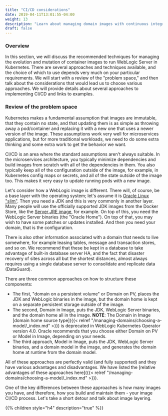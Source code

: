 ```yaml
---
title: "CI/CD considerations"
date: 2019-04-11T13:01:55-04:00
weight: 13
description: "Learn about managing domain images with continuous integration and continuous delivery (CI/CD)."
draft: false
---
```


### Overview

In this section, we will discuss the recommended techniques for managing the evolution
and mutation of container images to run WebLogic Server in Kubernetes.  There are several
approaches and techniques available, and the choice of which to use depends very
much on your particular requirements.  We will start with a review of the "problem
space," and then talk about the considerations that would lead us to choose various
approaches.  We will provide details about several approaches to implementing
CI/CD and links to examples.

### Review of the problem space

Kubernetes makes a fundamental assumption that images are immutable,
that they contain no state, and that updating them is as simple as throwing
away a pod/container and replacing it with a new one that uses a newer version
of the image.  These assumptions work very well for microservices
applications, but for more traditional workloads, we need to do some extra
thinking and some extra work to get the behavior we want.

CI/CD is an area where the standard assumptions aren't always suitable.  In the
microservices architecture, you typically minimize dependencies and build
images from scratch with all of the dependencies in them.  You also typically
keep all of the configuration outside of the image, for example, in Kubernetes config
maps or secrets, and all of the state outside of the image too.  This makes
it very easy to update running pods with a new image.

Let's consider how a WebLogic image is different.  There will, of course, be a
base layer with the operating system; let's assume it is
[Oracle Linux "slim"](https://hub.docker.com/_/oraclelinux/).  Then you need
a JDK and this is very commonly in another layer.  Many people will use
the officially supported JDK images from the Docker Store, like the
[Server JRE image](https://hub.docker.com/_/oracle-serverjre-8), for example.  On
top of this, you need the WebLogic Server binaries (the "Oracle Home").  On top
of that, you may wish to have some patches or updates installed.  And then
you need your domain, that is the configuration.

There is also other information associated with a domain that needs to live
somewhere, for example leasing tables, message and transaction stores, and so
on.  We recommend that these be kept in a database to take advantage of built-in
database server HA, and the fact that disaster recovery of sites across all
but the shortest distances, almost always requires using a single database
server to consolidate and replicate data (DataGuard).

There are three common approaches on how to structure these components:
 * The first, "domain on a persistent volume" or Domain on PV,
   places the JDK and WebLogic binaries
   in the image, but the domain home is kept on a separate persistent storage
   outside of the image.
 * The second, Domain in Image,
   puts the JDK, WebLogic Server binaries,
   and the domain home all in the image. **NOTE**: The Domain in Image [domain home source type]({{< relref "/managing-domains/choosing-a-model/_index.md" >}}) is deprecated in WebLogic Kubernetes Operator version 4.0. Oracle recommends that you choose either Domain on PV or Model in Image, depending on your needs.
 * The third approach, Model in Image, puts the JDK, WebLogic Server binaries, and a domain model
   in the image, and generates the domain home at runtime
   from the domain model.

All of these approaches are perfectly
valid (and fully supported) and they have various advantages and disadvantages.
We have listed the [relative advantages of these approaches here]({{< relref "/managing-domains/choosing-a-model/_index.md" >}}).

One of the key differences between these approaches is how many images
you have, and therefore, how you build and maintain them - your image CI/CD
process.  Let's take a short detour and talk about image layering.

{{% children style="h4" description="true" %}}
